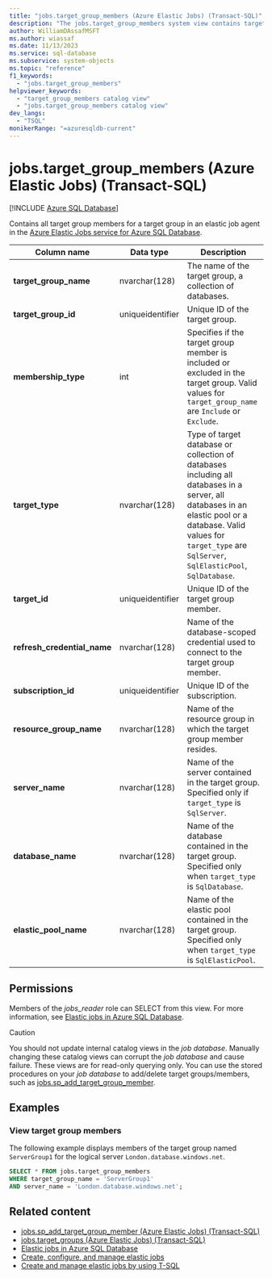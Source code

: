 ```yaml
---
title: "jobs.target_group_members (Azure Elastic Jobs) (Transact-SQL)"
description: "The jobs.target_group_members system view contains target group members in a target group in Azure Elastic jobs."
author: WilliamDAssafMSFT
ms.author: wiassaf
ms.date: 11/13/2023
ms.service: sql-database
ms.subservice: system-objects
ms.topic: "reference"
f1_keywords:
  - "jobs.target_group_members"
helpviewer_keywords:
  - "target_group_members catalog view"
  - "jobs.target_group_members catalog view"
dev_langs:
  - "TSQL"
monikerRange: "=azuresqldb-current"
---
```

# jobs.target_group_members (Azure Elastic Jobs) (Transact-SQL)

[!INCLUDE [Azure SQL Database](../../includes/applies-to-version/asdb.md)]

Contains all target group members for a target group in an elastic job agent in the [Azure Elastic Jobs service for Azure SQL Database](/azure/azure-sql/database/elastic-jobs-overview?view=azuresql-db&preserve-view=true).

|Column name|Data type|Description|
|-----|-----|-----|
|**target_group_name**|nvarchar(128)|The name of the target group, a collection of databases. |
|**target_group_id**|uniqueidentifier|Unique ID of the target group.|
|**membership_type**|int|Specifies if the target group member is included or excluded in the target group. Valid values for `target_group_name` are `Include` or `Exclude`.|
|**target_type**|nvarchar(128)|Type of target database or collection of databases including all databases in a server, all databases in an elastic pool or a database. Valid values for `target_type` are `SqlServer`, `SqlElasticPool`, `SqlDatabase`.|
|**target_id**|uniqueidentifier|Unique ID of the target group member.|
|**refresh_credential_name**|nvarchar(128)|Name of the database-scoped credential used to connect to the target group member.|
|**subscription_id**|uniqueidentifier|Unique ID of the subscription.|
|**resource_group_name**|nvarchar(128)|Name of the resource group in which the target group member resides.|
|**server_name**|nvarchar(128)|Name of the server contained in the target group. Specified only if `target_type` is `SqlServer`. |
|**database_name**|nvarchar(128)|Name of the database contained in the target group. Specified only when `target_type` is `SqlDatabase`.|
|**elastic_pool_name**|nvarchar(128)|Name of the elastic pool contained in the target group. Specified only when `target_type` is `SqlElasticPool`.|

## Permissions

Members of the *jobs_reader* role can SELECT from this view. For more information, see [Elastic jobs in Azure SQL Database](/azure/azure-sql/database/elastic-jobs-overview?view=azuresql-db&preserve-view=true#elastic-job-database-permissions).

> [!CAUTION]
> You should not update internal catalog views in the *job database*. Manually changing these catalog views can corrupt the *job database* and cause failure. These views are for read-only querying only. You can use the stored procedures on your *job database* to add/delete target groups/members, such as [jobs.sp_add_target_group_member](/sql/relational-databases/system-stored-procedures/sp-add-target-group-member-elastic-jobs-transact-sql?view=azuresqldb-current&preserve-view=true).

## Examples

### View target group members

The following example displays members of the target group named `ServerGroup1` for the logical server `London.database.windows.net`.

```sql
SELECT * FROM jobs.target_group_members 
WHERE target_group_name = 'ServerGroup1' 
AND server_name = 'London.database.windows.net';
```

## Related content

- [jobs.sp_add_target_group_member (Azure Elastic Jobs) (Transact-SQL)](../system-stored-procedures/sp-add-target-group-member-elastic-jobs-transact-sql.md)
- [jobs.target_groups (Azure Elastic Jobs) (Transact-SQL)](jobs-target-groups-elastic-jobs-transact-sql.md)
- [Elastic jobs in Azure SQL Database](/azure/azure-sql/database/elastic-jobs-overview?view=azuresql-db&preserve-view=true)
- [Create, configure, and manage elastic jobs](/azure/azure-sql/database/elastic-jobs-tutorial?view=azuresql-db&preserve-view=true)
- [Create and manage elastic jobs by using T-SQL](/azure/azure-sql/database/elastic-jobs-tsql-create-manage?view=azuresql-db&preserve-view=true)
